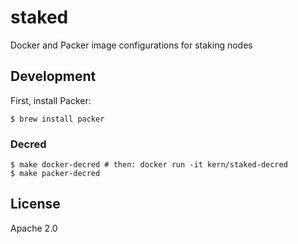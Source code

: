# staked

Docker and Packer image configurations for staking nodes

## Development

First, install Packer:

    $ brew install packer

### Decred

    $ make docker-decred # then: docker run -it kern/staked-decred
    $ make packer-decred

## License

Apache 2.0
